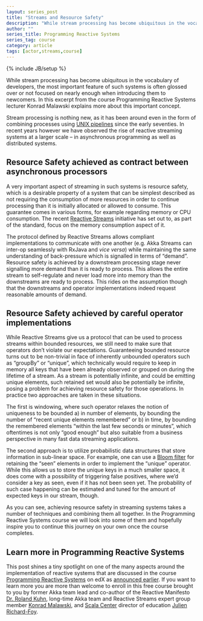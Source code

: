 ```yaml
---
layout: series_post
title: "Streams and Resource Safety"
description: "While stream processing has become ubiquitous in the vocabulary of developers, the most important feature of such systems is often glossed over or not focused on nearly enough when introducing them to newcomers."
author: ""
series_title: Programming Reactive Systems
series_tag: course
category: article
tags: [actor,streams,course]
---
```

{% include JB/setup %}

While stream processing has become ubiquitous in the vocabulary of developers, the most important feature of such systems is often glossed over or not focused on nearly enough when introducing them to newcomers. In this excerpt from the course Programming Reactive Systems lecturer Konrad Malawski explains more about this important concept.

Stream processing is nothing new, as it has been around even in the form of combining processes using [UNIX pipelines](https://en.wikipedia.org/wiki/Pipeline_(Unix)) since the early seventies. In recent years however we have observed the rise of reactive streaming systems at a larger scale – in asynchronous programming as well as distributed systems.

## Resource Safety achieved as contract between asynchronous processors

A very important aspect of streaming in such systems is resource safety, which is a desirable property of a system that can be simplest described as not requiring the consumption of more resources in order to continue processing than it is initially allocated or allowed to consume. This guarantee comes in various forms, for example regarding memory or CPU consumption. The recent [Reactive Streams](http://www.reactive-streams.org/) initiative has set out to, as part of the standard, focus on the memory consumption aspect of it.

The protocol defined by Reactive Streams allows compliant implementations to communicate with one another (e.g. Akka Streams can inter-op seamlessly with RxJava and *vice versa*) while maintaining the same understanding of back-pressure which is signalled in terms of “demand”. Resource safety is achieved by a downstream processing stage never signalling more demand than it is ready to process. This allows the entire stream to self-regulate and never load more into memory than the downstreams are ready to process. This rides on the assumption though that the downstreams and operator implementations indeed request reasonable amounts of demand.

## Resource Safety achieved by careful operator implementations

While Reactive Streams give us a protocol that can be used to process streams within bounded resources, we still need to make sure that operators don’t violate our expectations. Guaranteeing bounded resource turns out to be non-trivial in face of inherently unbounded operators  such as “groupBy” or “unique”, which technically would require to keep in memory all keys that have been already observed or grouped on during the lifetime of a stream. As a stream is potentially infinite, and could be emitting unique elements, such retained set would also be potentially be infinite, posing a problem for achieving resource safety for those operations. In practice two approaches are taken in these situations.

The first is windowing, where such operator relaxes the notion of uniqueness to be bounded a) in number of elements, by bounding the number of “recent unique elements remembered” or b) in time, by bounding the remembered elements “within the last few seconds or minutes”, which oftentimes is not only “good enough” but also suitable from a business perspective in many fast data streaming applications.

The second approach is to utilize probabilistic data structures that store information in sub-linear space. For example, one can use a [Bloom filter](https://en.wikipedia.org/wiki/Bloom_filter) for retaining the “seen” elements in order to implement the “unique” operator. While this allows us to store the unique keys in a much smaller space, it does come with a possibility of triggering false positives, where we’d consider a key as seen, even if it has not been seen yet. The probability of such case happening can be estimated and tuned for the amount of expected keys in our stream, though.

As you can see, achieving resource safety in streaming systems takes a number of techniques and combining them all together. In the Programming Reactive Systems course we will look into some of them and hopefully inspire you to continue this journey on your own once the course completes.

## Learn more in Programming Reactive Systems

This post shines a tiny spotlight on one of the many aspects around the implementation of reactive systems that are discussed in the course [Programming Reactive Systems](https://www.edx.org/course/programming-reactive-systems) on edX as [announced earlier](https://akka.io/blog/2019/02/04/programming-reactive-systems). If you want to learn more you are more than welcome to enroll in this free course brought to you by former Akka team lead and co-author of the Reactive Manifesto [Dr. Roland Kuhn](https://www.rolandkuhn.com/), long-time Akka team and Reactive Streams expert group member [Konrad Malawski](https://www.kto.so/), and [Scala Center](https://scala.epfl.ch/) director of education [Julien Richard-Foy](http://julien.richard-foy.fr/).

